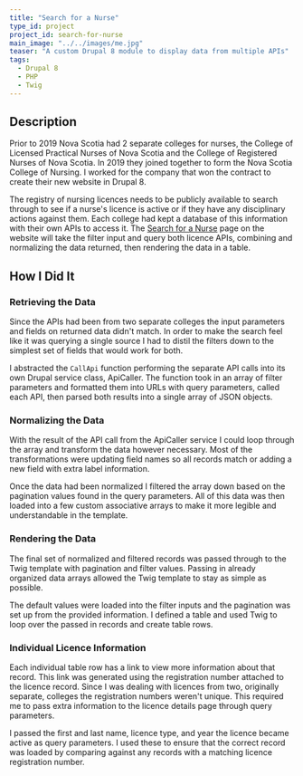 ```yaml
---
title: "Search for a Nurse"
type_id: project
project_id: search-for-nurse
main_image: "../../images/me.jpg"
teaser: "A custom Drupal 8 module to display data from multiple APIs"
tags:
  - Drupal 8
  - PHP
  - Twig
---
```


## Description

Prior to 2019 Nova Scotia had 2 separate colleges for nurses, the College of Licensed Practical Nurses of Nova Scotia and the College of Registered Nurses of Nova Scotia. In 2019 they joined together to form the Nova Scotia College of Nursing. I worked for the company that won the contract to create their new website in Drupal 8.

The registry of nursing licences needs to be publicly available to search through to see if a nurse's licence is active or if they have any disciplinary actions against them. Each college had kept a database of this information with their own APIs to access it. The [Search for a Nurse](https://www.nscn.ca/search-nurse) page on the website will take the filter input and query both licence APIs, combining and normalizing the data returned, then rendering the data in a table.

## How I Did It

### Retrieving the Data

Since the APIs had been from two separate colleges the input parameters and fields on returned data didn't match. In order to make the search feel like it was querying a single source I had to distil the filters down to the simplest set of fields that would work for both.

I abstracted the `CallApi` function performing the separate API calls into its own Drupal service class, ApiCaller. The function took in an array of filter parameters and formatted them into URLs with query parameters, called each API, then parsed both results into a single array of JSON objects.

### Normalizing the Data

With the result of the API call from the ApiCaller service I could loop through the array and transform the data however necessary. Most of the transformations were updating field names so all records match or adding a new field with extra label information.

Once the data had been normalized I filtered the array down based on the pagination values found in the query parameters. All of this data was then loaded into a few custom associative arrays to make it more legible and understandable in the template.

### Rendering the Data

The final set of normalized and filtered records was passed through to the Twig template with pagination and filter values. Passing in already organized data arrays allowed the Twig template to stay as simple as possible.

The default values were loaded into the filter inputs and the pagination was set up from the provided information. I defined a table and used Twig to loop over the passed in records and create table rows.

### Individual Licence Information

Each individual table row has a link to view more information about that record. This link was generated using the registration number attached to the licence record. Since I was dealing with licences from two, originally separate, colleges the registration numbers weren't unique. This required me to pass extra information to the licence details page through query parameters.

I passed the first and last name, licence type, and year the licence became active as query parameters. I used these to ensure that the correct record was loaded by comparing against any records with a matching licence registration number.
